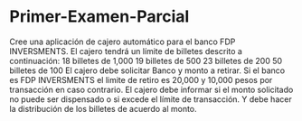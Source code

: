 # Primer-Examen-Parcial
Cree una aplicación de cajero automático para el banco FDP INVERSMENTS. El cajero tendrá un límite de billetes descrito a continuación:   18 billetes de 1,000 19 billetes de 500 23 billetes de 200 50 billetes de 100 El cajero debe solicitar Banco y monto a retirar. Si el banco es FDP INVERSMENTS el limite de retiro es 20,000 y 10,000 pesos por transacción en caso contrario.  El cajero debe informar si el monto solicitado no puede ser dispensado o si excede el límite de transacción. Y debe hacer la distribución de los billetes de acuerdo al monto. 
